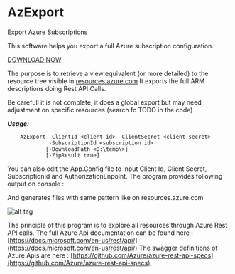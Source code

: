 # AzExport
Export Azure Subscriptions

This software helps you export a full Azure subscription configuration.

[DOWNLOAD NOW](https://github.com/gvinsot/AzExport/releases)

The purpose is to retrieve a view equivalent (or more detailed) to the resource tree visible in [resources.azure.com](https://resources.azure.com/)
It exports the full ARM descriptions doing Rest API Calls.

Be carefull it is not complete, it does a global export but may need adjustment on specific resources (search fo TODO in the code)

***Usage:***

        AzExport -ClientId <client id> -ClientSecret <client secret>
			     -SubscriptionId <subscription id> 
			    [-DownloadPath <D:\temp\>] 
			    [-ZipResult true]

You can also edit the App.Config file to input Client Id, Client Secret, SubscriptionId and AuthorizationEnpoint.
The program provides following output on console :
 
And generates files with same pattern like on resources.azure.com

![alt tag](https://gvbackup.blob.core.windows.net/public/AzExportScreenshot.PNG)

The principle of this program is to explore all resources through Azure Rest API calls.
The full Azure Api documentation can be found here : [https://docs.microsoft.com/en-us/rest/api/](https://docs.microsoft.com/en-us/rest/api/)
The swagger definitions of Azure Apis are here : [https://github.com/Azure/azure-rest-api-specs](https://github.com/Azure/azure-rest-api-specs)


